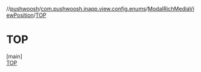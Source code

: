 //[pushwoosh](../../../../index.md)/[com.pushwoosh.inapp.view.config.enums](../../index.md)/[ModalRichMediaViewPosition](../index.md)/[TOP](index.md)

# TOP

[main]\
[TOP](index.md)
